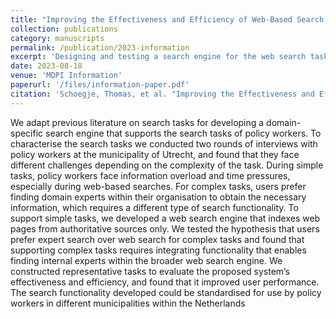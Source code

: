 ```yaml
---
title: "Improving the Effectiveness and Efficiency of Web-Based Search Tasks for Policy Workers"
collection: publications
category: manuscripts
permalink: /publication/2023-information
excerpt: 'Designing and testing a search engine for the web search tasks of municipal policy workers'
date: 2023-08-18
venue: 'MDPI Information'
paperurl: '/files/information-paper.pdf'
citation: 'Schoegje, Thomas, et al. "Improving the Effectiveness and Efficiency of Web-Based Search Tasks for Policy Workers." Information 14.7 (2023): 371.'
---
```


We adapt previous literature on search tasks for developing a domain-specific search engine
that supports the search tasks of policy workers. To characterise the search tasks we conducted two
rounds of interviews with policy workers at the municipality of Utrecht, and found that they face
different challenges depending on the complexity of the task. During simple tasks, policy workers face
information overload and time pressures, especially during web-based searches. For complex tasks,
users prefer finding domain experts within their organisation to obtain the necessary information,
which requires a different type of search functionality. To support simple tasks, we developed a web
search engine that indexes web pages from authoritative sources only. We tested the hypothesis that
users prefer expert search over web search for complex tasks and found that supporting complex
tasks requires integrating functionality that enables finding internal experts within the broader web
search engine. We constructed representative tasks to evaluate the proposed system’s effectiveness
and efficiency, and found that it improved user performance. The search functionality developed
could be standardised for use by policy workers in different municipalities within the Netherlands
